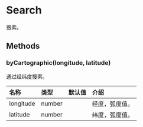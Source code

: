 # Search

搜索。

## Methods

### byCartographic\(longitude, latitude\)

通过经纬度搜索。

| 名称 | 类型 | 默认值 | 介绍 |
| :--- | :--- | :--- | :--- |
| longitude | number |  | 经度，弧度值。 |
| latitude | number |  | 纬度，弧度值。 |

